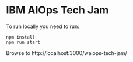 # IBM AIOps Tech Jam

To run locally you need to run:

```
npm install
npm run start
```

Browse to http://localhost:3000/waiops-tech-jam/
